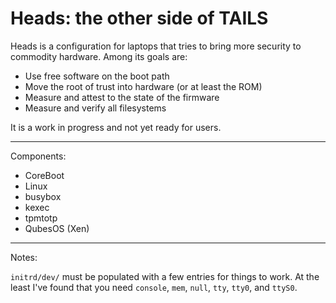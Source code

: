 Heads: the other side of TAILS
===

Heads is a configuration for laptops that tries to bring more security
to commodity hardware.  Among its goals are:

* Use free software on the boot path
* Move the root of trust into hardware (or at least the ROM)
* Measure and attest to the state of the firmware
* Measure and verify all filesystems

It is a work in progress and not yet ready for users.

---

Components:

* CoreBoot
* Linux
* busybox
* kexec
* tpmtotp
* QubesOS (Xen)

---

Notes:

`initrd/dev/` must be populated with a few entries for things to work.
At the least I've found that you need `console`, `mem`, `null`,
`tty`, `tty0`, and `ttyS0`.

